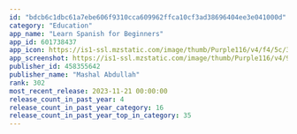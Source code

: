 ```yaml
---
id: "bdcb6c1dbc61a7ebe606f9310cca609962ffca10cf3ad38696404ee3e041000d"
category: "Education"
app_name: "Learn Spanish for Beginners"
app_id: 601738437
app_icon: https://is1-ssl.mzstatic.com/image/thumb/Purple116/v4/f4/5c/3e/f45c3e3a-7d76-ce84-87bd-1aaf18239d2f/AppIcon-1x_U007emarketing-0-4-85-220-0.png/1024x1024bb.png
app_screenshot: https://is1-ssl.mzstatic.com/image/thumb/Purple116/v4/96/98/24/96982413-8972-4c95-c49b-17eb73213d14/6402da42-a124-4700-888f-143958c7235e_1new.jpg/1242x2688bb.png
publisher_id: 458355642
publisher_name: "Mashal Abdullah"
rank: 302
most_recent_release: 2023-11-21 00:00:00
release_count_in_past_year: 4
release_count_in_past_year_category: 16
release_count_in_past_year_top_in_category: 35
---
```

